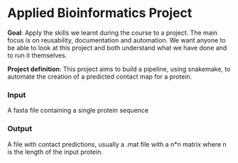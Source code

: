 # Applied Bioinformatics Project

**Goal**: Apply the skills we learnt during the course to a project. The main focus is on reusability, documentation and automation. We want anyone to be able to look at this project and both understand what we have done and to run it themselves.

**Project definition**: This project aims to build a pipeline, using snakemake, to automate the creation of a predicted contact map for a protein. 

### Input ###
  A fasta file containing a single protein sequence

### Output ###
  A file with contact predictions, usually a .mat file with a n\*n matrix where n is the length of the input protein.  
